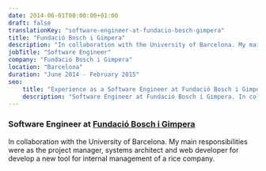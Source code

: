 ```yaml
---
date: 2014-06-01T00:00:00+01:00
draft: false
translationKey: "software-engineer-at-fundacio-bosch-gimpera"
title: "Fundació Bosch i Gimpera"
description: "In collaboration with the University of Barcelona. My main responsibilities were as the project manager, systems architect and web developer for develop a new tool for internal management of a rice company."
jobTitle: "Software Engineer"
company: "Fundació Bosch i Gimpera"
location: "Barcelona"
duration: "June 2014 - February 2015"
seo:
    title: "Experience as a Software Engineer at Fundació Bosch i Gimpera"
    description: "Software Engineer at Fundació Bosch i Gimpera. In collaboration with the University of Barcelona. My main responsibilities were as the project manager, systems architect and web developer for develop a new tool for internal management of a rice company."
---
```

### Software Engineer at [Fundació Bosch i Gimpera](https://www.fbg.ub.edu/)

In collaboration with the University of Barcelona. My main responsibilities were as the project manager, systems architect and web developer for develop a new tool for internal management of a rice company.
